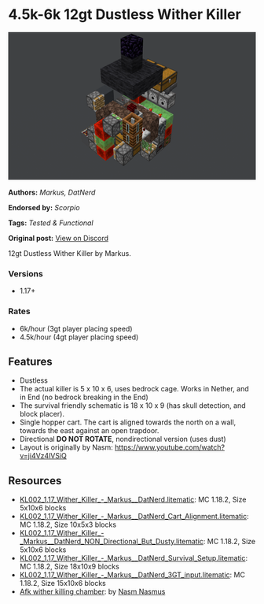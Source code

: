 # 4.5k-6k 12gt Dustless Wither Killer
<img alt="unknown.png" src="images/unknown.png?raw=1" height="300px">

**Authors:** *Markus, DatNerd*

**Endorsed by:** *Scorpio*

**Tags:** *Tested & Functional*

**Original post:** [View on Discord](https://discord.com/channels/913065809096638494/1391996527257456751)

12gt Dustless Wither Killer by Markus.
### Versions
- 1.17+
### Rates
-  6k/hour (3gt player placing speed)
- 4.5k/hour (4gt player placing speed)

## Features
- Dustless
- The actual killer is 5 x 10 x 6, uses bedrock cage. Works in Nether, and in End (no bedrock breaking in the End)
- The survival friendly schematic is 18 x 10 x 9 (has skull detection, and block placer).
- Single hopper cart. The cart is aligned towards the north on a wall, towards the east against an open trapdoor.
- Directional **DO NOT ROTATE**, nondirectional version (uses dust)
- Layout is originally by Nasm: https://www.youtube.com/watch?v=ji4Vz4lVSiQ

## Resources
- [KL002_1.17_Wither_Killer_-_Markus__DatNerd.litematic](attachments/KL002_1.17_Wither_Killer_-_Markus__DatNerd.litematic): MC 1.18.2, Size 5x10x6 blocks
- [KL002_1.17_Wither_Killer_-_Markus__DatNerd_Cart_Alignment.litematic](attachments/KL002_1.17_Wither_Killer_-_Markus__DatNerd_Cart_Alignment.litematic): MC 1.18.2, Size 10x5x3 blocks
- [KL002_1.17_Wither_Killer_-_Markus__DatNerd_NON_Directional_But_Dusty.litematic](attachments/KL002_1.17_Wither_Killer_-_Markus__DatNerd_NON_Directional_But_Dusty.litematic): MC 1.18.2, Size 5x10x6 blocks
- [KL002_1.17_Wither_Killer_-_Markus__DatNerd_Survival_Setup.litematic](attachments/KL002_1.17_Wither_Killer_-_Markus__DatNerd_Survival_Setup.litematic): MC 1.18.2, Size 18x10x9 blocks
- [KL002_1.17_Wither_Killer_-_Markus__DatNerd_3GT_input.litematic](attachments/KL002_1.17_Wither_Killer_-_Markus__DatNerd_3GT_input.litematic): MC 1.18.2, Size 15x10x6 blocks
- [Afk wither killing chamber](https://www.youtube.com/watch?v=ji4Vz4lVSiQ): by [Nasm Nasmus](https://www.youtube.com/@nasmnasmus866)
